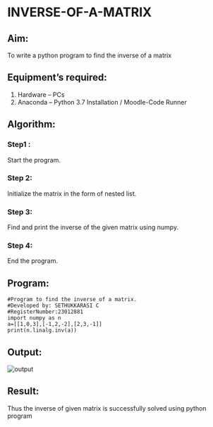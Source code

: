 # INVERSE-OF-A-MATRIX
## Aim:
To write a python program to find the inverse of a matrix
## Equipment’s required:
1. 	Hardware – PCs
2. 	Anaconda – Python 3.7 Installation / Moodle-Code Runner
## Algorithm:
### Step1 : 
Start the program.
### Step 2: 
Initialize the matrix in the form of nested list.
### Step 3: 
Find and print the inverse of the given matrix using numpy.
### Step 4: 
End the program.
## Program:
```
#Program to find the inverse of a matrix.
#Developed by: SETHUKKARASI C
#RegisterNumber:23012881
import numpy as n
a=[[1,0,3],[-1,2,-2],[2,3,-1]]
print(n.linalg.inv(a))
```
## Output:
![output](/INVERSE-OF-A-MATRIX/inverse_output.png)
## Result:
Thus the inverse of given matrix is successfully solved using python program

